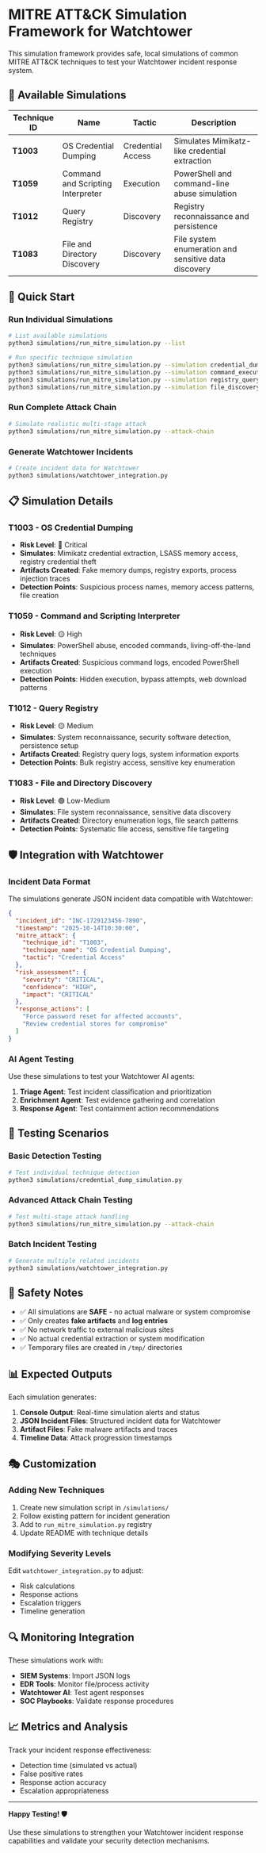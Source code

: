 # MITRE ATT&CK Simulation Framework for Watchtower

This simulation framework provides safe, local simulations of common MITRE ATT&CK techniques to test your Watchtower incident response system.

## 🎯 Available Simulations

| Technique ID | Name | Tactic | Description |
|-------------|------|---------|-------------|
| **T1003** | OS Credential Dumping | Credential Access | Simulates Mimikatz-like credential extraction |
| **T1059** | Command and Scripting Interpreter | Execution | PowerShell and command-line abuse simulation |
| **T1012** | Query Registry | Discovery | Registry reconnaissance and persistence |
| **T1083** | File and Directory Discovery | Discovery | File system enumeration and sensitive data discovery |

## 🚀 Quick Start

### Run Individual Simulations

```bash
# List available simulations
python3 simulations/run_mitre_simulation.py --list

# Run specific technique simulation
python3 simulations/run_mitre_simulation.py --simulation credential_dump
python3 simulations/run_mitre_simulation.py --simulation command_execution
python3 simulations/run_mitre_simulation.py --simulation registry_query
python3 simulations/run_mitre_simulation.py --simulation file_discovery
```

### Run Complete Attack Chain

```bash
# Simulate realistic multi-stage attack
python3 simulations/run_mitre_simulation.py --attack-chain
```

### Generate Watchtower Incidents

```bash
# Create incident data for Watchtower
python3 simulations/watchtower_integration.py
```

## 📋 Simulation Details

### T1003 - OS Credential Dumping
- **Risk Level**: 🔴 Critical
- **Simulates**: Mimikatz credential extraction, LSASS memory access, registry credential theft
- **Artifacts Created**: Fake memory dumps, registry exports, process injection traces
- **Detection Points**: Suspicious process names, memory access patterns, file creation

### T1059 - Command and Scripting Interpreter  
- **Risk Level**: 🟡 High
- **Simulates**: PowerShell abuse, encoded commands, living-off-the-land techniques
- **Artifacts Created**: Suspicious command logs, encoded PowerShell execution
- **Detection Points**: Hidden execution, bypass attempts, web download patterns

### T1012 - Query Registry
- **Risk Level**: 🟡 Medium  
- **Simulates**: System reconnaissance, security software detection, persistence setup
- **Artifacts Created**: Registry query logs, system information exports
- **Detection Points**: Bulk registry access, sensitive key enumeration

### T1083 - File and Directory Discovery
- **Risk Level**: 🟢 Low-Medium
- **Simulates**: File system reconnaissance, sensitive data discovery
- **Artifacts Created**: Directory enumeration logs, file search patterns
- **Detection Points**: Systematic file access, sensitive file targeting

## 🛡️ Integration with Watchtower

### Incident Data Format

The simulations generate JSON incident data compatible with Watchtower:

```json
{
  "incident_id": "INC-1729123456-7890",
  "timestamp": "2025-10-14T10:30:00",
  "mitre_attack": {
    "technique_id": "T1003",
    "technique_name": "OS Credential Dumping",
    "tactic": "Credential Access"
  },
  "risk_assessment": {
    "severity": "CRITICAL",
    "confidence": "HIGH",
    "impact": "CRITICAL"
  },
  "response_actions": [
    "Force password reset for affected accounts",
    "Review credential stores for compromise"
  ]
}
```

### AI Agent Testing

Use these simulations to test your Watchtower AI agents:

1. **Triage Agent**: Test incident classification and prioritization
2. **Enrichment Agent**: Test evidence gathering and correlation
3. **Response Agent**: Test containment action recommendations

## 🔬 Testing Scenarios

### Basic Detection Testing
```bash
# Test individual technique detection
python3 simulations/credential_dump_simulation.py
```

### Advanced Attack Chain Testing
```bash  
# Test multi-stage attack handling
python3 simulations/run_mitre_simulation.py --attack-chain
```

### Batch Incident Testing
```bash
# Generate multiple related incidents
python3 simulations/watchtower_integration.py
```

## 🚨 Safety Notes

- ✅ All simulations are **SAFE** - no actual malware or system compromise
- ✅ Only creates **fake artifacts** and **log entries**
- ✅ No network traffic to external malicious sites
- ✅ No actual credential extraction or system modification
- ✅ Temporary files are created in `/tmp/` directories

## 📊 Expected Outputs

Each simulation generates:

1. **Console Output**: Real-time simulation alerts and status
2. **JSON Incident Files**: Structured incident data for Watchtower
3. **Artifact Files**: Fake malware artifacts and traces
4. **Timeline Data**: Attack progression timestamps

## 🎭 Customization

### Adding New Techniques

1. Create new simulation script in `/simulations/`
2. Follow existing pattern for incident generation
3. Add to `run_mitre_simulation.py` registry
4. Update README with technique details

### Modifying Severity Levels

Edit `watchtower_integration.py` to adjust:
- Risk calculations
- Response actions  
- Escalation triggers
- Timeline generation

## 🔍 Monitoring Integration

These simulations work with:
- **SIEM Systems**: Import JSON logs
- **EDR Tools**: Monitor file/process activity  
- **Watchtower AI**: Test agent responses
- **SOC Playbooks**: Validate response procedures

## 📈 Metrics and Analysis

Track your incident response effectiveness:
- Detection time (simulated vs actual)
- False positive rates
- Response action accuracy
- Escalation appropriateness

---

**Happy Testing! 🛡️**

Use these simulations to strengthen your Watchtower incident response capabilities and validate your security detection mechanisms.